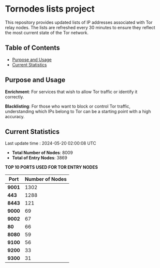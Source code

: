 # Tornodes lists project

This repository provides updated lists of IP addresses associated with Tor relay nodes. The lists are refreshed every 30 minutes to ensure they reflect the most current state of the Tor network.

## Table of Contents

- [Purpose and Usage](#purpose-and-usage)
- [Current Statistics](#current-statistics)


## Purpose and Usage

**Enrichment**: For services that wish to allow Tor traffic or identify it correctly.

**Blacklisting**: For those who want to block or control Tor traffic, understanding which IPs belong to Tor can be a starting point with a high accuracy.

## Current Statistics

Last update time : 2024-05-20 02:00:08 UTC

- **Total Number of Nodes**: 8009
- **Total of Entry Nodes**: 3869

**TOP 10 PORTS USED FOR TOR ENTRY NODES**

| **Port** | **Number of Nodes** |
|------|-----------------|
| **9001**   | 1302  |
| **443**   | 1288  |
| **8443**   | 121  |
| **9000**   | 69  |
| **9002**   | 67  |
| **80**   | 66  |
| **8080**   | 59  |
| **9100**   | 56  |
| **9200**   | 33  |
| **9300**   | 31  |

